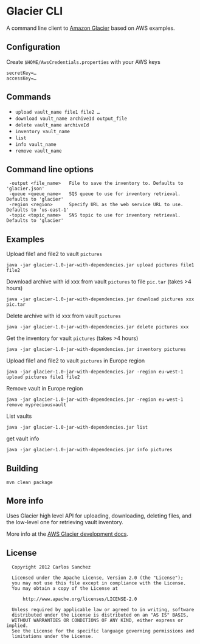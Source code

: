 # Glacier CLI

A command line client to [Amazon Glacier](http://aws.amazon.com/glacier) based on AWS examples.

## Configuration

Create `$HOME/AwsCredentials.properties` with your AWS keys

```
secretKey=…
accessKey=…

```

## Commands

* `upload vault_name file1 file2 …`
* `download vault_name archiveId output_file`
* `delete vault_name archiveId`
* `inventory vault_name`
* `list`
* `info vault_name`
* `remove vault_name`


## Command line options

```
 -output <file_name>   File to save the inventory to. Defaults to 'glacier.json'
 -queue <queue_name>   SQS queue to use for inventory retrieval. Defaults to 'glacier'
 -region <region>      Specify URL as the web service URL to use. Defaults to 'us-east-1'
 -topic <topic_name>   SNS topic to use for inventory retrieval. Defaults to 'glacier'
```

## Examples

Upload file1 and file2 to vault `pictures`

`java -jar glacier-1.0-jar-with-dependencies.jar upload pictures file1 file2`

Download archive with id xxx from vault `pictures` to file `pic.tar` (takes >4 hours)

`java -jar glacier-1.0-jar-with-dependencies.jar download pictures xxx pic.tar`

Delete archive with id xxx from vault `pictures`

`java -jar glacier-1.0-jar-with-dependencies.jar delete pictures xxx`

Get the inventory for vault `pictures` (takes >4 hours)

`java -jar glacier-1.0-jar-with-dependencies.jar inventory pictures`

Upload file1 and file2 to vault `pictures` in Europe region

`java -jar glacier-1.0-jar-with-dependencies.jar -region eu-west-1 upload pictures file1 file2`

Remove vault in Europe region

`java -jar glacier-1.0-jar-with-dependencies.jar -region eu-west-1 remove mypreciousvault`

List vaults

`java -jar glacier-1.0-jar-with-dependencies.jar list`

get vault info

`java -jar glacier-1.0-jar-with-dependencies.jar info pictures`




## Building

`mvn clean package`

## More info

Uses Glacier high level API for uploading, downloading, deleting files, and the low-level one for retrieving vault inventory.

More info at the [AWS Glacier development docs](http://docs.amazonwebservices.com/amazonglacier/latest/dev/).

License
-------
```
  Copyright 2012 Carlos Sanchez

  Licensed under the Apache License, Version 2.0 (the "License");
  you may not use this file except in compliance with the License.
  You may obtain a copy of the License at

      http://www.apache.org/licenses/LICENSE-2.0

  Unless required by applicable law or agreed to in writing, software
  distributed under the License is distributed on an "AS IS" BASIS,
  WITHOUT WARRANTIES OR CONDITIONS OF ANY KIND, either express or implied.
  See the License for the specific language governing permissions and
  limitations under the License.
```

